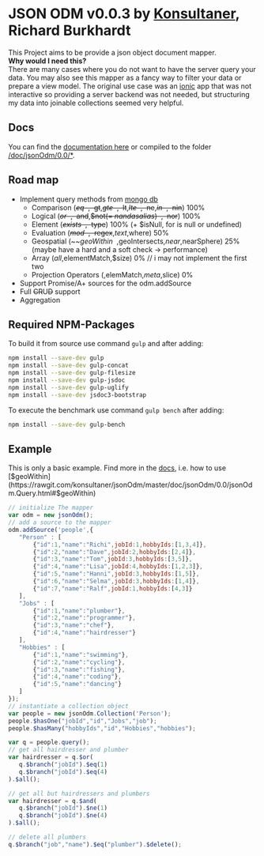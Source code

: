 JSON ODM v0.0.3 by [Konsultaner](http://www.konsultaner.de), Richard Burkhardt
========

This Project aims to be provide a json object document mapper.  
**Why would I need this?**  
There are many cases where you do not want to have the server query your data. You may also see this mapper as a fancy way to filter your data or prepare a view model.
The original use case was an [ionic](http://ionicframework.com) app that was not interactive so providing a server backend was not needed, but structuring my data
into joinable collections seemed very helpful.  

Docs
----
You can find the [documentation here](https://rawgit.com/konsultaner/jsonOdm/master/doc/jsonOdm/0.0/index.html) or compiled to the folder [/doc/jsonOdm/0.0/*](https://github.com/konsultaner/jsonOdm/blob/master/doc/jsonOdm/0.0/index.html). 

Road map
----

- Implement query methods from [mongo db](http://docs.mongodb.org/manual/reference/operator/query/)
    - Comparison (~~$eq~~,~~$gt~~,~~$gte~~,~~$lt~~,~~$lte~~,~~$ne~~,~~$in~~,~~$nin~~) 100%
    - Logical (~~$or~~,~~$and~~,~~$not(= $nand as alias)~~,~~$nor~~) 100%
    - Element (~~$exists~~,~~$type~~) 100% (+ $isNull, for is null or undefined)
    - Evaluation (~~$mod~~,~~$regex~~,$text,$where) 50%
    - Geospatial (~~$geoWithin~~,$geoIntersects,$near,$nearSphere) 25% (maybe have a hard and a soft check -> performance)
    - Array ($all,$elementMatch,$size) 0% // i may not implement the first two
    - Projection Operators ($,$elemMatch,$meta,$slice) 0%
- Support Promise/A+ sources for the odm.addSource
- Full ~~CR~~U~~D~~ support
- Aggregation

Required NPM-Packages
---------------------

To build it from source use command ```gulp``` and after adding:
```bash
npm install --save-dev gulp
npm install --save-dev gulp-concat
npm install --save-dev gulp-filesize
npm install --save-dev gulp-jsdoc
npm install --save-dev gulp-uglify
npm install --save-dev jsdoc3-bootstrap
```

To execute the benchmark use command ```gulp bench``` after adding:
```bash
npm install --save-dev gulp-bench
```

Example
------
This is only a basic example. Find more in the [docs](https://rawgit.com/konsultaner/jsonOdm/master/doc/jsonOdm/0.0/index.html), i.e. how to use [$geoWithin](https://rawgit.com/konsultaner/jsonOdm/master/doc/jsonOdm/0.0/jsonOdm.Query.html#$geoWithin)
```javascript
// initialize The mapper
var odm = new jsonOdm();
// add a source to the mapper
odm.addSource('people',{
   "Person" : [
       {"id":1,"name":"Richi",jobId:1,hobbyIds:[1,3,4]},
       {"id":2,"name":"Dave",jobId:2,hobbyIds:[2,4]},
       {"id":3,"name":"Tom",jobId:3,hobbyIds:[3,5]},
       {"id":4,"name":"Lisa",jobId:4,hobbyIds:[1,2,3]},
       {"id":5,"name":"Hanni",jobId:3,hobbyIds:[1,5]},
       {"id":6,"name":"Selma",jobId:3,hobbyIds:[1,4]},
       {"id":7,"name":"Ralf",jobId:1,hobbyIds:[4,3]}
   ],
   "Jobs" : [
       {"id":1,"name":"plumber"},
       {"id":2,"name":"programmer"},
       {"id":3,"name":"chef"},
       {"id":4,"name":"hairdresser"}
   ],
   "Hobbies" : [
       {"id":1,"name":"swimming"},
       {"id":2,"name":"cycling"},
       {"id":3,"name":"fishing"},
       {"id":4,"name":"coding"},
       {"id":5,"name":"dancing"}
   ]
});
// instantiate a collection object
var people = new jsonOdm.Collection('Person');
people.$hasOne("jobId","id","Jobs","job");
people.$hasMany("hobbyIds","id","Hobbies","hobbies");

var q = people.query();
// get all hairdresser and plumber
var hairdresser = q.$or(
   q.$branch("jobId").$eq(1)
   q.$branch("jobId").$eq(4)
).$all();

// get all but hairdressers and plumbers
var hairdresser = q.$and(
   q.$branch("jobId").$ne(1)
   q.$branch("jobId").$ne(4)
).$all();

// delete all plumbers
q.$branch("job","name").$eq("plumber").$delete();
```